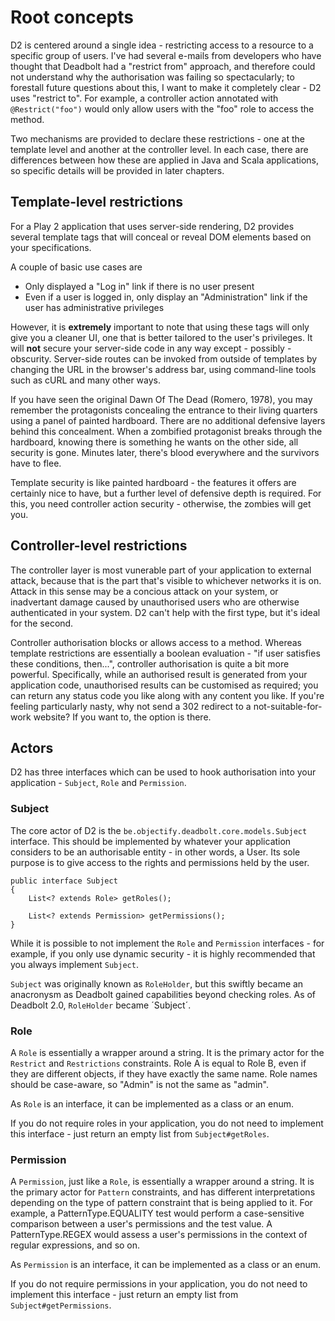 # Root concepts #

D2 is centered around a single idea - restricting access to a resource to a specific group of users.  I've had several e-mails from developers who have thought that Deadbolt had a "restrict from" approach, and therefore could not understand why the authorisation was failing so spectacularly; to forestall future questions about this, I want to make it completely clear - D2 uses "restrict to".  For example, a controller action annotated with `@Restrict("foo")` would only allow users with the "foo" role to access the method.

Two mechanisms are provided to declare these restrictions - one at the template level and another at the controller level.  In each case, there are differences between how these are applied in Java and Scala applications, so specific details will be provided in later chapters.

## Template-level restrictions ##
For a Play 2 application that uses server-side rendering, D2 provides several template tags that will conceal or reveal DOM elements based on your specifications.

A couple of basic use cases are
* Only displayed a "Log in" link if there is no user present
* Even if a user is logged in, only display an "Administration" link if the user has administrative privileges

However, it is **extremely** important to note that using these tags will only give you a cleaner UI, one that is better tailored to the user's privileges.  It will **not** secure your server-side code in any way except - possibly - obscurity.  Server-side routes can be invoked from outside of templates by changing the URL in the browser's address bar, using command-line tools such as cURL and many other ways.

If you have seen the original Dawn Of The Dead (Romero, 1978), you may remember the protagonists concealing the entrance to their living quarters using a panel of painted hardboard.  There are no additional defensive layers behind this concealment.  When a zombified protagonist breaks through the hardboard, knowing there is something he wants on the other side, all security is gone.  Minutes later, there's blood everywhere and the survivors have to flee.

Template security is like painted hardboard - the features it offers are certainly nice to have, but a further level of defensive depth is required.  For this, you need controller action security - otherwise, the zombies will get you.

## Controller-level restrictions ##
The controller layer is most vunerable part of your application to external attack, because that is the part that's visible to whichever networks it is on.  Attack in this sense may be a concious attack on your system, or inadvertant damage caused by unauthorised users who are otherwise authenticated in your system.  D2 can't help with the first type, but it's ideal for the second.

Controller authorisation blocks or allows access to a method.  Whereas template restrictions are essentially a boolean evaluation - "if user satisfies these conditions, then...", controller authorisation is quite a bit more powerful.  Specifically, while an authorised result is generated from your application code, unauthorised results can be customised as required; you can return any status code you like along with any content you like.  If you're feeling particularly nasty, why not send a 302 redirect to a not-suitable-for-work website?  If you want to, the option is there.

## Actors ##
D2 has three interfaces which can be used to hook authorisation into your application - `Subject`, `Role` and `Permission`.

### Subject ###
The core actor of D2 is the `be.objectify.deadbolt.core.models.Subject` interface.  This should be implemented by whatever your application considers to be an authorisable entity - in other words, a User.  Its sole purpose is to give access to the rights and permissions held by the user.

    public interface Subject
    {
    	List<? extends Role> getRoles();

        List<? extends Permission> getPermissions();
    }

While it is possible to not implement the `Role` and `Permission` interfaces - for example, if you only use dynamic security - it is highly recommended that you always implement `Subject`.

`Subject` was originally known as `RoleHolder`, but this swiftly became an anacronysm as Deadbolt gained capabilities beyond checking roles.  As of Deadbolt 2.0, `RoleHolder` became ´Subject´.

### Role ###
A `Role` is essentially a wrapper around a string.  It is the primary actor for the `Restrict` and `Restrictions` constraints.  Role A is equal to Role B, even if they are different objects, if they have exactly the same name.  Role names should be case-aware, so "Admin" is not the same as "admin".

As `Role` is an interface, it can be implemented as a class or an enum.

If you do not require roles in your application, you do not need to implement this interface - just return an empty list from `Subject#getRoles`.

### Permission ###
A `Permission`, just like a `Role`, is essentially a wrapper around a string.  It is the primary actor for `Pattern` constraints, and has different interpretations depending on the type of pattern constraint that is being applied to it.  For example, a PatternType.EQUALITY test would perform a case-sensitive comparison between a user's permissions and the test value.  A PatternType.REGEX would assess a user's permissions in the context of regular expressions, and so on.

As `Permission` is an interface, it can be implemented as a class or an enum.

If you do not require permissions in your application, you do not need to implement this interface - just return an empty list from `Subject#getPermissions`.

